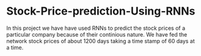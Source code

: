 # Stock-Price-prediction-Using-RNNs
In this project we have have used RNNs to predict the stock prices of a particular company because of their continious nature.
We have fed the network stock prices of about 1200 days taking a time stamp of 60 days at a time.
